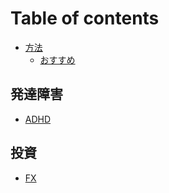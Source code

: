 # Table of contents

* [方法](README.md)
  * [おすすめ](how-to/osusume.md)

## 発達障害 <a href="#hattatsu" id="hattatsu"></a>

* [ADHD](hattatsu/adhd.md)

## 投資 <a href="#toushi" id="toushi"></a>

* [FX](toushi/fx.md)
